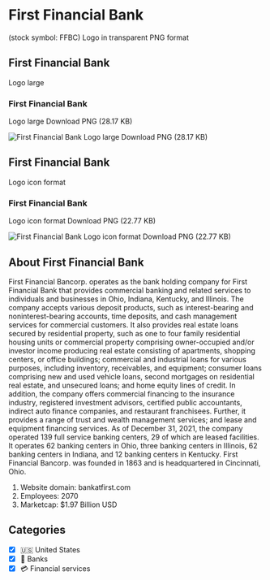# First Financial Bank
 (stock symbol: FFBC) Logo in transparent PNG format

## First Financial Bank
 Logo large

### First Financial Bank
 Logo large Download PNG (28.17 KB)

![First Financial Bank
 Logo large Download PNG (28.17 KB)](/img/orig/FFBC_BIG-c92b0576.png)

## First Financial Bank
 Logo icon format

### First Financial Bank
 Logo icon format Download PNG (22.77 KB)

![First Financial Bank
 Logo icon format Download PNG (22.77 KB)](/img/orig/FFBC-9679538b.png)

## About First Financial Bank


First Financial Bancorp. operates as the bank holding company for First Financial Bank that provides commercial banking and related services to individuals and businesses in Ohio, Indiana, Kentucky, and Illinois. The company accepts various deposit products, such as interest-bearing and noninterest-bearing accounts, time deposits, and cash management services for commercial customers. It also provides real estate loans secured by residential property, such as one to four family residential housing units or commercial property comprising owner-occupied and/or investor income producing real estate consisting of apartments, shopping centers, or office buildings; commercial and industrial loans for various purposes, including inventory, receivables, and equipment; consumer loans comprising new and used vehicle loans, second mortgages on residential real estate, and unsecured loans; and home equity lines of credit. In addition, the company offers commercial financing to the insurance industry, registered investment advisors, certified public accountants, indirect auto finance companies, and restaurant franchisees. Further, it provides a range of trust and wealth management services; and lease and equipment financing services. As of December 31, 2021, the company operated 139 full service banking centers, 29 of which are leased facilities. It operates 62 banking centers in Ohio, three banking centers in Illinois, 62 banking centers in Indiana, and 12 banking centers in Kentucky. First Financial Bancorp. was founded in 1863 and is headquartered in Cincinnati, Ohio.

1. Website domain: bankatfirst.com
2. Employees: 2070
3. Marketcap: $1.97 Billion USD


## Categories
- [x] 🇺🇸 United States
- [x] 🏦 Banks
- [x] 💳 Financial services

